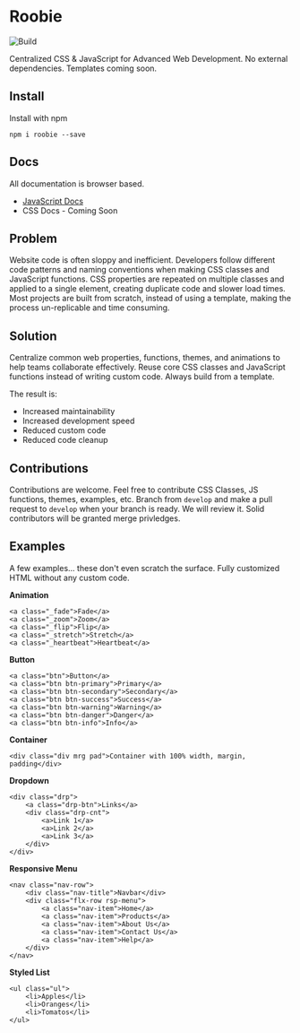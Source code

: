 # Roobie
![Build](https://github.com/kgrewee/roobie/actions/workflows/npm.yml/badge.svg)

Centralized CSS & JavaScript for Advanced Web Development.  No external dependencies.  Templates coming soon.

## Install

Install with npm

```shell
npm i roobie --save
```

## Docs

All documentation is browser based.

- [JavaScript Docs](docs/js)
- CSS Docs - Coming Soon

## Problem

Website code is often sloppy and inefficient.  Developers follow different code patterns and naming conventions when making CSS classes and JavaScript functions.  CSS properties are repeated on multiple classes and applied to a single element, creating duplicate code and slower load times.  Most projects are built from scratch, instead of using a template, making the process un-replicable and time consuming.

## Solution

Centralize common web properties, functions, themes, and animations to help teams collaborate effectively. Reuse core CSS classes and JavaScript functions instead of writing custom code.  Always build from a template.

The result is:

- Increased maintainability 
- Increased development speed
- Reduced custom code
- Reduced code cleanup

## Contributions

Contributions are welcome.  Feel free to contribute CSS Classes, JS functions, themes, examples, etc.  Branch from `develop` and make a pull request to `develop` when your branch is ready.  We will review it.  Solid contributors will be granted merge privledges.  

## Examples

A few examples... these don't even scratch the surface.  Fully customized HTML without any custom code.

**Animation**
```shell
<a class="_fade">Fade</a>
<a class="_zoom">Zoom</a>
<a class="_flip">Flip</a>
<a class="_stretch">Stretch</a>
<a class="_heartbeat">Heartbeat</a>
```

**Button**
```shell
<a class="btn">Button</a>
<a class="btn btn-primary">Primary</a>
<a class="btn btn-secondary">Secondary</a>
<a class="btn btn-success">Success</a>
<a class="btn btn-warning">Warning</a>
<a class="btn btn-danger">Danger</a>
<a class="btn btn-info">Info</a>
```

**Container**
```shell
<div class="div mrg pad">Container with 100% width, margin, padding</div>
```

**Dropdown**
```shell
<div class="drp">
    <a class="drp-btn">Links</a>
    <div class="drp-cnt">
        <a>Link 1</a>
        <a>Link 2</a>
        <a>Link 3</a>
    </div>
</div>
```

**Responsive Menu**
```shell
<nav class="nav-row">
    <div class="nav-title">Navbar</div>
    <div class="flx-row rsp-menu">
        <a class="nav-item">Home</a>
        <a class="nav-item">Products</a>
        <a class="nav-item">About Us</a>
        <a class="nav-item">Contact Us</a>
        <a class="nav-item">Help</a>
    </div>
</nav>
```

**Styled List**
```shell
<ul class="ul">
    <li>Apples</li>
    <li>Oranges</li>
    <li>Tomatos</li>
</ul>
```